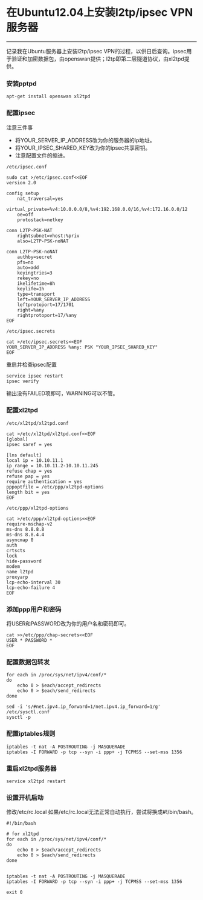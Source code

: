 # 在Ubuntu12.04上安装l2tp/ipsec VPN服务器
***

记录我在Ubuntu服务器上安装l2tp/ipsec VPN的过程，以供日后查询。ipsec用于验证和加密数据包，由openswan提供；l2tp即第二层隧道协议，由xl2tpd提供。

### 安装pptpd
	apt-get install openswan xl2tpd
	
### 配置ipsec

注意三件事

* 	将YOUR_SERVER_IP_ADDRESS改为你的服务器的ip地址。
* 	将YOUR_IPSEC_SHARED_KEY改为你的ipsec共享密钥。
* 	注意配置文件的缩进。


`/etc/ipsec.conf`

	sudo cat >/etc/ipsec.conf<<EOF
	version 2.0
	
	config setup
	    nat_traversal=yes
	    virtual_private=%v4:10.0.0.0/8,%v4:192.168.0.0/16,%v4:172.16.0.0/12
	    oe=off
	    protostack=netkey
	
	conn L2TP-PSK-NAT
	    rightsubnet=vhost:%priv
	    also=L2TP-PSK-noNAT
	
	conn L2TP-PSK-noNAT
	    authby=secret
	    pfs=no
	    auto=add
	    keyingtries=3
	    rekey=no
	    ikelifetime=8h
	    keylife=1h
	    type=transport
	    left=YOUR_SERVER_IP_ADDRESS
	    leftprotoport=17/1701
	    right=%any
	    rightprotoport=17/%any
	EOF

`/etc/ipsec.secrets`

	cat >/etc/ipsec.secrets<<EOF
	YOUR_SERVER_IP_ADDRESS %any: PSK "YOUR_IPSEC_SHARED_KEY"
	EOF

重启并检查ipsec配置

	service ipsec restart
	ipsec verify

输出没有FAILED项即可，WARNING可以不管。

### 配置xl2tpd

`/etc/xl2tpd/xl2tpd.conf`

	cat >/etc/xl2tpd/xl2tpd.conf<<EOF
	[global]
	ipsec saref = yes
	
	[lns default]
	local ip = 10.10.11.1
	ip range = 10.10.11.2-10.10.11.245
	refuse chap = yes
	refuse pap = yes
	require authentication = yes
	pppoptfile = /etc/ppp/xl2tpd-options
	length bit = yes
	EOF

`/etc/ppp/xl2tpd-options`

	cat >/etc/ppp/xl2tpd-options<<EOF
	require-mschap-v2
	ms-dns 8.8.8.8
	ms-dns 8.8.4.4
	asyncmap 0
	auth
	crtscts
	lock
	hide-password
	modem
	name l2tpd
	proxyarp
	lcp-echo-interval 30
	lcp-echo-failure 4
	EOF

### 添加ppp用户和密码

将USER和PASSWORD改为你的用户名和密码即可。

	cat >>/etc/ppp/chap-secrets<<EOF
	USER * PASSWORD *
	EOF

### 配置数据包转发

	for each in /proc/sys/net/ipv4/conf/*
	do
	    echo 0 > $each/accept_redirects
	    echo 0 > $each/send_redirects
	done

	sed -i 's/#net.ipv4.ip_forward=1/net.ipv4.ip_forward=1/g' /etc/sysctl.conf
	sysctl -p

### 配置iptables规则

	iptables -t nat -A POSTROUTING -j MASQUERADE
	iptables -I FORWARD -p tcp --syn -i ppp+ -j TCPMSS --set-mss 1356

### 重启xl2tpd服务器

	service xl2tpd restart
	
	
### 设置开机启动

修改/etc/rc.local
如果/etc/rc.local无法正常自动执行，尝试将换成#!/bin/bash。

	#!/bin/bash
	
	# for xl2tpd
	for each in /proc/sys/net/ipv4/conf/*
	do
	    echo 0 > $each/accept_redirects
	    echo 0 > $each/send_redirects
	done
	
	
	iptables -t nat -A POSTROUTING -j MASQUERADE
	iptables -I FORWARD -p tcp --syn -i ppp+ -j TCPMSS --set-mss 1356
	
	exit 0
